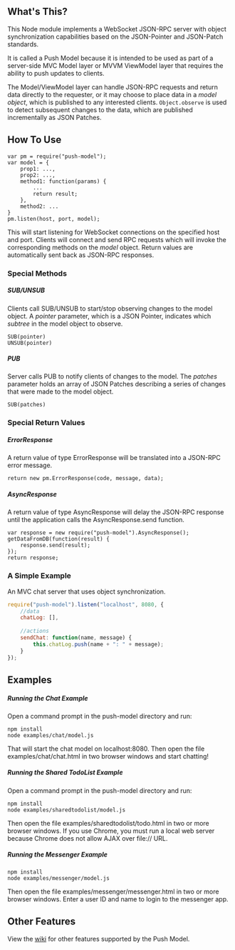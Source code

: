 ## What's This?
This Node module implements a WebSocket JSON-RPC server with object synchronization capabilities based on the JSON-Pointer and JSON-Patch standards.

It is called a Push Model because it is intended to be used as part of a server-side MVC Model layer or MVVM ViewModel layer that requires the ability to push updates to clients.

The Model/ViewModel layer can handle JSON-RPC requests and return data directly to the requester, or it may choose to place data in a _model object_, which is published to any interested clients.  `Object.observe` is used to detect subsequent changes to the data, which are published incrementally as JSON Patches.


## How To Use
```
var pm = require("push-model");
var model = {
	prop1: ...,
	prop2: ...,
	method1: function(params) {
		...
		return result;
	},
	method2: ...
}
pm.listen(host, port, model);
```
This will start listening for WebSocket connections on the specified host and port.  Clients will connect and send RPC requests which will invoke the corresponding methods on the _model_ object.  Return values are automatically sent back as JSON-RPC responses.


### Special Methods
##### SUB/UNSUB
Clients call SUB/UNSUB to start/stop observing changes to the model object.  A _pointer_ parameter, which is a JSON Pointer, indicates which _subtree_ in the model object to observe.
```
SUB(pointer)
UNSUB(pointer)
```

##### PUB
Server calls PUB to notify clients of changes to the model.  The _patches_ parameter holds an array of JSON Patches describing a series of changes that were made to the model object.
```
SUB(patches)
```


### Special Return Values
##### ErrorResponse
A return value of type ErrorResponse will be translated into a JSON-RPC error message.
```
return new pm.ErrorResponse(code, message, data);
```

##### AsyncResponse
A return value of type AsyncResponse will delay the JSON-RPC response until the application calls the AsyncResponse.send function.
```
var response = new require("push-model").AsyncResponse();
getDataFromDB(function(result) {
	response.send(result);
});
return response;
```


### A Simple Example
An MVC chat server that uses object synchronization.
```javascript
require("push-model").listen("localhost", 8080, {
	//data
	chatLog: [],
	
	//actions
	sendChat: function(name, message) {
		this.chatLog.push(name + ": " + message);
	}
});
```


## Examples

##### Running the Chat Example
Open a command prompt in the push-model directory and run:
```
npm install
node examples/chat/model.js
```
That will start the chat model on localhost:8080.  Then open the file examples/chat/chat.html in two browser windows and start chatting!

##### Running the Shared TodoList Example
Open a command prompt in the push-model directory and run:
```
npm install
node examples/sharedtodolist/model.js
```
Then open the file examples/sharedtodolist/todo.html in two or more browser windows.  If you use Chrome, you must run a local web server because Chrome does not allow AJAX over file:// URL.

##### Running the Messenger Example
```
npm install
node examples/messenger/model.js
```
Then open the file examples/messenger/messenger.html in two or more browser windows.  Enter a user ID and name to login to the messenger app.


## Other Features
View the [wiki](http://github.com/ken107/push-model/wiki) for other features supported by the Push Model.

